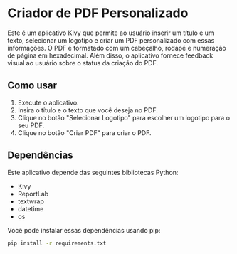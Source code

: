 # Criador de PDF Personalizado

Este é um aplicativo Kivy que permite ao usuário inserir um título e um texto, selecionar um logotipo e criar um PDF personalizado com essas informações. O PDF é formatado com um cabeçalho, rodapé e numeração de página em hexadecimal. Além disso, o aplicativo fornece feedback visual ao usuário sobre o status da criação do PDF.

## Como usar

1. Execute o aplicativo.
2. Insira o título e o texto que você deseja no PDF.
3. Clique no botão "Selecionar Logotipo" para escolher um logotipo para o seu PDF.
4. Clique no botão "Criar PDF" para criar o PDF.

## Dependências

Este aplicativo depende das seguintes bibliotecas Python:

- Kivy
- ReportLab
- textwrap
- datetime
- os

Você pode instalar essas dependências usando pip:

```bash
pip install -r requirements.txt
```